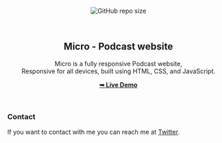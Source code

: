 <div align="center">
  
  ![GitHub repo size](https://img.shields.io/github/repo-size/Shaad-Imran/Micro)
  
  <br />

  <h2 align="center">Micro - Podcast website</h2>

Micro is a fully responsive Podcast website, <br />Responsive for all devices, built using HTML, CSS, and JavaScript.

<a href="https://shaad-imran.github.io/Micro/"><strong>➥ Live Demo</strong></a>

</div>

<br />

### Contact

If you want to contact with me you can reach me at [Twitter](https://twitter.com/WackyGhost).

